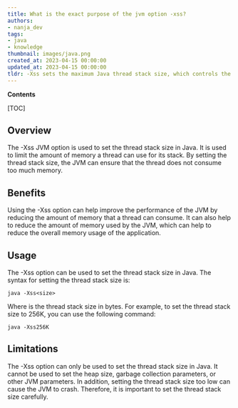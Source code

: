 ```yaml
---
title: What is the exact purpose of the jvm option -xss?
authors:
- nanja_dev
tags:
- java
- knowledge
thumbnail: images/java.png
created_at: 2023-04-15 00:00:00
updated_at: 2023-04-15 00:00:00
tldr: -Xss sets the maximum Java thread stack size, which controls the amount of memory allocated to each thread.
---
```


**Contents**

[TOC]

## Overview

The -Xss JVM option is used to set the thread stack size in Java. It is used to limit the amount of memory a thread can use for its stack. By setting the thread stack size, the JVM can ensure that the thread does not consume too much memory.

## Benefits

Using the -Xss option can help improve the performance of the JVM by reducing the amount of memory that a thread can consume. It can also help to reduce the amount of memory used by the JVM, which can help to reduce the overall memory usage of the application.

## Usage

The -Xss option can be used to set the thread stack size in Java. The syntax for setting the thread stack size is:

`java -Xss<size>`

Where <size> is the thread stack size in bytes. For example, to set the thread stack size to 256K, you can use the following command:

`java -Xss256K`

## Limitations

The -Xss option can only be used to set the thread stack size in Java. It cannot be used to set the heap size, garbage collection parameters, or other JVM parameters. In addition, setting the thread stack size too low can cause the JVM to crash. Therefore, it is important to set the thread stack size carefully.
